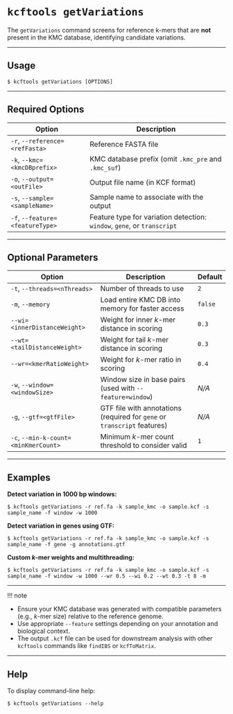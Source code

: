 # `kcftools getVariations`

The `getVariations` command screens for reference k-mers that are **not** present in the KMC database, identifying candidate variations.

---

## Usage

    $ kcftools getVariations [OPTIONS]

---

## Required Options

| Option                           | Description                                                                 |
|----------------------------------|-----------------------------------------------------------------------------|
| `-r`, `--reference=<refFasta>`   | Reference FASTA file                                                        |
| `-k`, `--kmc=<kmcDBprefix>`      | KMC database prefix (omit `.kmc_pre` and `.kmc_suf`)                        |
| `-o`, `--output=<outFile>`       | Output file name (in KCF format)                                            |
| `-s`, `--sample=<sampleName>`    | Sample name to associate with the output                                    |
| `-f`, `--feature=<featureType>`  | Feature type for variation detection: `window`, `gene`, or `transcript`    |

---

## Optional Parameters

| Option                                 | Description                                                                 | Default  |
|----------------------------------------|-----------------------------------------------------------------------------|----------|
| `-t`, `--threads=<nThreads>`           | Number of threads to use                                                    | `2`      |
| `-m`, `--memory`                       | Load entire KMC DB into memory for faster access                            | `false`  |
| `--wi=<innerDistanceWeight>`           | Weight for inner *k*-mer distance in scoring                                | `0.3`    |
| `--wt=<tailDistanceWeight>`            | Weight for tail *k*-mer distance in scoring                                 | `0.3`    |
| `--wr=<kmerRatioWeight>`               | Weight for *k*-mer ratio in scoring                                         | `0.4`    |
| `-w`, `--window=<windowSize>`          | Window size in base pairs (used with `--feature=window`)                    | _N/A_    |
| `-g`, `--gtf=<gtfFile>`                | GTF file with annotations (required for `gene` or `transcript` features)   | _N/A_    |
| `-c`, `--min-k-count=<minKmerCount>`   | Minimum *k*-mer count threshold to consider valid                           | `1`      |

---

## Examples

**Detect variation in 1000 bp windows:**
  
    $ kcftools getVariations -r ref.fa -k sample_kmc -o sample.kcf -s sample_name -f window -w 1000

**Detect variation in genes using GTF:**
    
    $ kcftools getVariations -r ref.fa -k sample_kmc -o sample.kcf -s sample_name -f gene -g annotations.gtf

**Custom *k*-mer weights and multithreading:**

    $ kcftools getVariations -r ref.fa -k sample_kmc -o sample.kcf -s sample_name -f window -w 1000 --wr 0.5 --wi 0.2 --wt 0.3 -t 8 -m

---

!!! note
- Ensure your KMC database was generated with compatible parameters (e.g., *k*-mer size) relative to the reference genome.
- Use appropriate `--feature` settings depending on your annotation and biological context.
- The output `.kcf` file can be used for downstream analysis with other `kcftools` commands like `findIBS` or `kcfToMatrix`.

---

## Help

To display command-line help:

    $ kcftools getVariations --help
